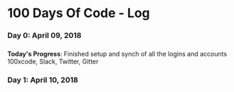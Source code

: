 # 100 Days Of Code - Log

### Day 0: April 09, 2018
##### 

**Today's Progress**: Finished setup and synch of all the logins and accounts
100xcode, Slack, Twitter, Gitter

### Day 1:  April 10, 2018

